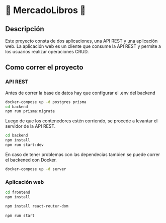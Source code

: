 # 📓 MercadoLibros 📓

## Descripción

Este proyecto consta de dos aplicaciones, una API REST y una aplicación web.  La aplicación web es un cliente que consume la API REST y permite a los usuarios realizar operaciones CRUD.

## Como correr el proyecto

### API REST

Antes de correr la base de datos hay que configurar el .env del backend

```bash
docker-compose up -d postgres prisma
cd backend 
npm run prisma:migrate
```

Luego de que los contenedores estén corriendo, se procede a levantar el servidor de la API REST.

```bash
cd backend
npm install
npm run start:dev
```

En caso de tener problemas con las dependecias tambien se puede correr el backened con Docker.

```bash
docker-compose up -d server
```

### Aplicación web

```bash
cd frontend
npm install

npm install react-router-dom
 
npm run start
```

